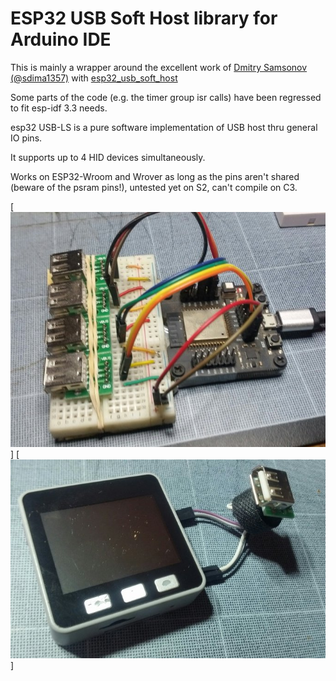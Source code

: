 # ESP32 USB Soft Host library for Arduino IDE

This is mainly a wrapper around the excellent work of [Dmitry Samsonov (@sdima1357)](https://github.com/sdima1357) with [esp32_usb_soft_host](https://github.com/sdima1357/esp32_usb_soft_host)

Some parts of the code (e.g. the timer group isr calls) have been regressed to fit esp-idf 3.3 needs.

esp32 USB-LS is a pure software implementation of USB host thru general IO pins.

It supports up to 4 HID devices simultaneously.

Works on ESP32-Wroom and Wrover as long as the pins aren't shared (beware of the psram pins!), untested yet on S2, can't compile on C3.


[![](extras/ESP32-USB-host.png)]
[![](extras/m5stack-pins_16_17.jpeg)]

